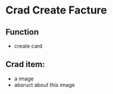 # Crad Create Facture


## Function

* create card

## Crad item:
 * a image
 * absruct about this image

